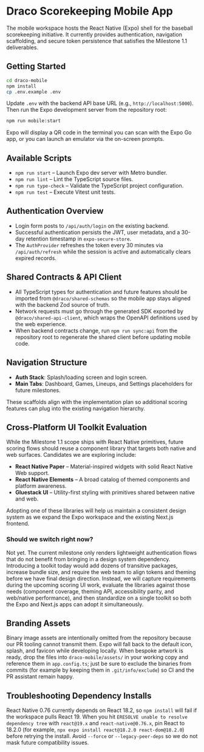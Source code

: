 # Draco Scorekeeping Mobile App

The mobile workspace hosts the React Native (Expo) shell for the baseball scorekeeping initiative. It currently provides authentication, navigation scaffolding, and secure token persistence that satisfies the Milestone 1.1 deliverables.

## Getting Started

```bash
cd draco-mobile
npm install
cp .env.example .env
```

Update `.env` with the backend API base URL (e.g., `http://localhost:5000`). Then run the Expo development server from the repository root:

```bash
npm run mobile:start
```

Expo will display a QR code in the terminal you can scan with the Expo Go app, or you can launch an emulator via the on-screen prompts.

## Available Scripts

- `npm run start` – Launch Expo dev server with Metro bundler.
- `npm run lint` – Lint the TypeScript source files.
- `npm run type-check` – Validate the TypeScript project configuration.
- `npm run test` – Execute Vitest unit tests.

## Authentication Overview

- Login form posts to `/api/auth/login` on the existing backend.
- Successful authentication persists the JWT, user metadata, and a 30-day retention timestamp in `expo-secure-store`.
- The `AuthProvider` refreshes the token every 30 minutes via `/api/auth/refresh` while the session is active and automatically clears expired records.

## Shared Contracts & API Client

- All TypeScript types for authentication and future features should be imported from `@draco/shared-schemas` so the mobile app stays aligned with the backend Zod source of truth.
- Network requests must go through the generated SDK exported by `@draco/shared-api-client`, which wraps the OpenAPI definitions used by the web experience.
- When backend contracts change, run `npm run sync:api` from the repository root to regenerate the shared client before updating mobile code.

## Navigation Structure

- **Auth Stack**: Splash/loading screen and login screen.
- **Main Tabs**: Dashboard, Games, Lineups, and Settings placeholders for future milestones.

These scaffolds align with the implementation plan so additional scoring features can plug into the existing navigation hierarchy.

## Cross-Platform UI Toolkit Evaluation

While the Milestone 1.1 scope ships with React Native primitives, future scoring flows should reuse a component library that targets both native and web surfaces. Candidates we are exploring include:

- **React Native Paper** – Material-inspired widgets with solid React Native Web support.
- **React Native Elements** – A broad catalog of themed components and platform awareness.
- **Gluestack UI** – Utility-first styling with primitives shared between native and web.

Adopting one of these libraries will help us maintain a consistent design system as we expand the Expo workspace and the existing Next.js frontend.

### Should we switch right now?

Not yet. The current milestone only renders lightweight authentication flows that do not benefit from bringing in a design system dependency. Introducing a toolkit today would add dozens of transitive packages, increase bundle size, and require the web team to align tokens and theming before we have final design direction. Instead, we will capture requirements during the upcoming scoring UI work, evaluate the libraries against those needs (component coverage, theming API, accessibility parity, and web/native performance), and then standardize on a single toolkit so both the Expo and Next.js apps can adopt it simultaneously.

## Branding Assets

Binary image assets are intentionally omitted from the repository because our PR tooling cannot transmit them. Expo will fall back to the default icon, splash, and favicon while developing locally. When bespoke artwork is ready, drop the files into `draco-mobile/assets/` in your working copy and reference them in `app.config.ts`; just be sure to exclude the binaries from commits (for example by keeping them in `.git/info/exclude`) so CI and the PR assistant remain happy.

## Troubleshooting Dependency Installs

React Native 0.76 currently depends on React 18.2, so `npm install` will fail if the workspace pulls React 19.
When you hit `ERESOLVE unable to resolve dependency tree` with `react@19.x` and `react-native@0.76.x`, pin React to 18.2.0 (for example, `npx expo install react@18.2.0 react-dom@18.2.0`) before retrying the install.
Avoid `--force` or `--legacy-peer-deps` so we do not mask future compatibility issues.
